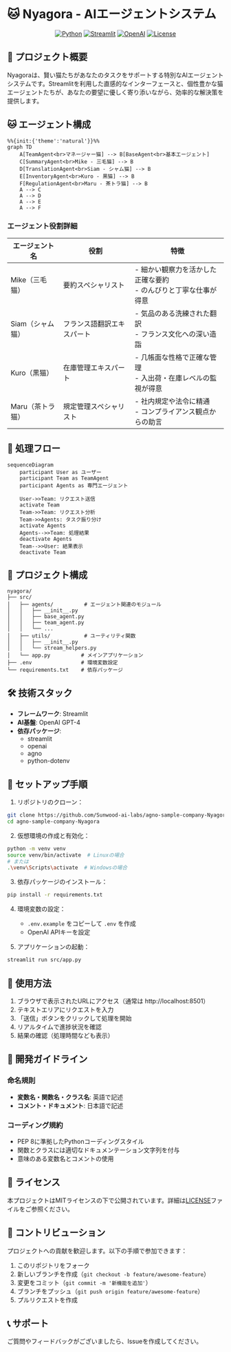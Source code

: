 # 🐱 Nyagora - AIエージェントシステム

<div align="center">

[![Python](https://img.shields.io/badge/Python-3776AB?style=for-the-badge&logo=python&logoColor=white)](https://www.python.org/)
[![Streamlit](https://img.shields.io/badge/Streamlit-FF4B4B?style=for-the-badge&logo=Streamlit&logoColor=white)](https://streamlit.io/)
[![OpenAI](https://img.shields.io/badge/OpenAI-412991?style=for-the-badge&logo=openai&logoColor=white)](https://openai.com/)
[![License](https://img.shields.io/badge/License-MIT-blue.svg?style=for-the-badge)](LICENSE)

</div>

## 🌟 プロジェクト概要

Nyagoraは、賢い猫たちがあなたのタスクをサポートする特別なAIエージェントシステムです。Streamlitを利用した直感的なインターフェースと、個性豊かな猫エージェントたちが、あなたの要望に優しく寄り添いながら、効率的な解決策を提供します。

## 🐱 エージェント構成

```mermaid
%%{init:{'theme':'natural'}}%%
graph TD
    A[TeamAgent<br>マネージャー猫] --> B[BaseAgent<br>基本エージェント]
    C[SummaryAgent<br>Mike - 三毛猫] --> B
    D[TranslationAgent<br>Siam - シャム猫] --> B
    E[InventoryAgent<br>Kuro - 黒猫] --> B
    F[RegulationAgent<br>Maru - 茶トラ猫] --> B
    A --> C
    A --> D
    A --> E
    A --> F

```

### エージェント役割詳細

| エージェント名 | 役割 | 特徴 |
|--------------|------|------|
| Mike（三毛猫） | 要約スペシャリスト | - 細かい観察力を活かした正確な要約<br>- のんびりと丁寧な仕事が得意 |
| Siam（シャム猫） | フランス語翻訳エキスパート | - 気品のある洗練された翻訳<br>- フランス文化への深い造詣 |
| Kuro（黒猫） | 在庫管理エキスパート | - 几帳面な性格で正確な管理<br>- 入出荷・在庫レベルの監視が得意 |
| Maru（茶トラ猫） | 規定管理スペシャリスト | - 社内規定や法令に精通<br>- コンプライアンス観点からの助言 |

## 🔄 処理フロー

```mermaid
sequenceDiagram
    participant User as ユーザー
    participant Team as TeamAgent
    participant Agents as 専門エージェント
    
    User->>Team: リクエスト送信
    activate Team
    Team->>Team: リクエスト分析
    Team->>Agents: タスク振り分け
    activate Agents
    Agents-->>Team: 処理結果
    deactivate Agents
    Team-->>User: 結果表示
    deactivate Team
```

## 📂 プロジェクト構成

```
nyagora/
├── src/
│   ├── agents/          # エージェント関連のモジュール
│   │   ├── __init__.py
│   │   ├── base_agent.py
│   │   ├── team_agent.py
│   │   └── ...
│   ├── utils/           # ユーティリティ関数
│   │   ├── __init__.py
│   │   └── stream_helpers.py
│   └── app.py          # メインアプリケーション
├── .env                # 環境変数設定
└── requirements.txt    # 依存パッケージ
```

## 🛠️ 技術スタック

- **フレームワーク**: Streamlit
- **AI基盤**: OpenAI GPT-4
- **依存パッケージ**:
  - streamlit
  - openai
  - agno
  - python-dotenv

## 🚀 セットアップ手順

1. リポジトリのクローン：
```bash
git clone https://github.com/Sunwood-ai-labs/agno-sample-company-Nyagora.git
cd agno-sample-company-Nyagora
```

2. 仮想環境の作成と有効化：
```bash
python -m venv venv
source venv/bin/activate  # Linuxの場合
# または
.\venv\Scripts\activate  # Windowsの場合
```

3. 依存パッケージのインストール：
```bash
pip install -r requirements.txt
```

4. 環境変数の設定：
   - `.env.example` をコピーして `.env` を作成
   - OpenAI APIキーを設定

5. アプリケーションの起動：
```bash
streamlit run src/app.py
```

## 💫 使用方法

1. ブラウザで表示されたURLにアクセス（通常は http://localhost:8501）
2. テキストエリアにリクエストを入力
3. 「送信」ボタンをクリックして処理を開始
4. リアルタイムで進捗状況を確認
5. 結果の確認（処理時間なども表示）

## 🔧 開発ガイドライン

### 命名規則
- **変数名・関数名・クラス名**: 英語で記述
- **コメント・ドキュメント**: 日本語で記述

### コーディング規約
- PEP 8に準拠したPythonコーディングスタイル
- 関数とクラスには適切なドキュメンテーション文字列を付与
- 意味のある変数名とコメントの使用

## 📜 ライセンス

本プロジェクトはMITライセンスの下で公開されています。詳細は[LICENSE](LICENSE)ファイルをご参照ください。

## 👥 コントリビューション

プロジェクトへの貢献を歓迎します。以下の手順で参加できます：

1. このリポジトリをフォーク
2. 新しいブランチを作成（`git checkout -b feature/awesome-feature`）
3. 変更をコミット（`git commit -m '新機能を追加'`）
4. ブランチをプッシュ（`git push origin feature/awesome-feature`）
5. プルリクエストを作成

## 📞 サポート

ご質問やフィードバックがございましたら、Issueを作成してください。
